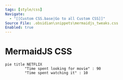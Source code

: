 ```yaml
---
tags: [style/css]
Navigate:
  - "[[Custom CSS.base|Go to all Custom CSS]]"
Source File: .obsidian\snippets\mermaidjs_tweaks.css
Enabled: true
---
```

# MermaidJS CSS

```mermaid
pie title NETFLIX
         "Time spent looking for movie" : 90
         "Time spent watching it" : 10
```
